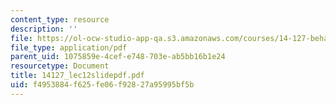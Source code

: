 ```yaml
---
content_type: resource
description: ''
file: https://ol-ocw-studio-app-qa.s3.amazonaws.com/courses/14-127-behavioral-economics-and-finance-spring-2004/f4953884f625fe06f92827a95995bf5b_14127_lec12slidepdf.pdf
file_type: application/pdf
parent_uid: 1075859e-4cef-e748-703e-ab5bb16b1e24
resourcetype: Document
title: 14127_lec12slidepdf.pdf
uid: f4953884-f625-fe06-f928-27a95995bf5b
---
```

